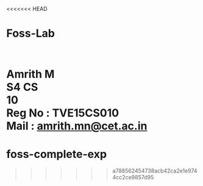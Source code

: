 <<<<<<< HEAD
# Foss-Lab
<br>Amrith M
<br>S4 CS 
<br>10 
<br>Reg No : TVE15CS010
<br>Mail : amrith.mn@cet.ac.in
=======
# foss-complete-exp
>>>>>>> a788562454738acb42ca2e1e9744cc2ce9857d95

